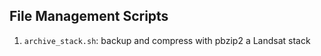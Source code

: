 File Management Scripts
----------------------

1) `archive_stack.sh`: backup and compress with pbzip2 a Landsat stack
